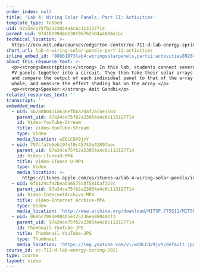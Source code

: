```yaml
---
order_index: null
title: 'Lab 4: Wiring Solar Panels, Part II: Activities'
template_type: Tabbed
uid: 97a34ce75fb2a23054a4c6c113127714
parent_uid: 97d18199d8e130f96762504a4894e1bc
technical_location: >-
  https://ocw.mit.edu/courses/edgerton-center/ec-711-d-lab-energy-spring-2011/solar/lab-4-wiring-solar-panels-part-ii-activities
short_url: lab-4-wiring-solar-panels-part-ii-activities
inline_embed_id: '88661073lab4:wiringsolarpanels,partii:activities89284362'
about_this_resource_text: >-
  <p><strong>Description:</strong> In this lab, students connect several small
  PV panels together into a circuit. They then take their solar arrays outside
  and compare the output of each individual panel to that of the array as a
  whole, and measure the effect shading has on the array.</p>
  <p><strong>Speaker:</strong> Amit Gandhi</p>
related_resources_text: ''
transcript: ''
embedded_media:
  - uid: 5b28800451a636efbba2daf2acae1503
    parent_uid: 97a34ce75fb2a23054a4c6c113127714
    id: Video-YouTube-Stream
    title: Video-YouTube-Stream
    type: Video
    media_location: wZ0LCQV9jvY
  - uid: 797cfa7e6eb19fef0c45743e42897eec
    parent_uid: 97a34ce75fb2a23054a4c6c113127714
    id: Video-iTunesU-MP4
    title: Video-iTunes U-MP4
    type: Video
    media_location: >-
      https://itunes.apple.com/us/itunes-u/lab-4-wiring-solar-panels/id591211144?i=136606455
  - uid: 6f0124cf42beada6575c8f501baf322c
    parent_uid: 97a34ce75fb2a23054a4c6c113127714
    id: Video-InternetArchive-MP4
    title: Video-Internet Archive-MP4
    type: Video
    media_location: 'http://www.archive.org/download/MITSP.775S11/MITSP_775S11lab04-2_300k.mp4'
  - uid: 069bc708de984b5e125236ea980491f3
    parent_uid: 97a34ce75fb2a23054a4c6c113127714
    id: Thumbnail-YouTube-JPG
    title: Thumbnail-YouTube-JPG
    type: Thumbnail
    media_location: 'https://img.youtube.com/vi/wZ0LCQV9jvY/default.jpg'
course_id: ec-711-d-lab-energy-spring-2011
type: course
layout: video
---
```


